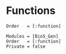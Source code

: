 # Functions

```@index
Order   = [:function]   
```

```@autodocs
Modules = [BioS_Gen]
Order   = [:function]
Private = false
```
